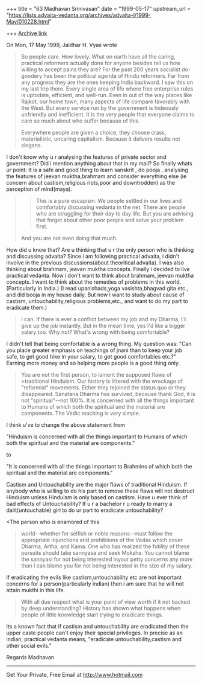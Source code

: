 +++
title = "63 Madhavan Srinivasan"
date = "1999-05-17"
upstream_url = "https://lists.advaita-vedanta.org/archives/advaita-l/1999-May/010228.html"

+++
[Archive link](https://lists.advaita-vedanta.org/archives/advaita-l/1999-May/010228.html)

On Mon, 17 May 1999, Jaldhar H. Vyas wrote


>So people care.  How lovely.  What on earth have all the caring, practical
>reformers actually done for anyone besides tell us how willing to accept
>pains they are?  For the past 200 years socialist do-goodery has been the
>political agenda of Hindu reformers.  Far from any progress they are the
>ones keeping India backward.  I saw this on my last trip there.  Every
>single area of life where free enterprise rules is uptodate, efficient,
>and well-run.  Even in out of the way places like Rajkot, our home town,
>many aspects of life compare favorably with the West.  But every service
>run by the government is hideously unfriendly and inefficient.  It is the
>very people that everyone claims to care so much about who suffer because
>of this.
>
>Everywhere people are given a choice, they choose crass, materialistic,
>uncaring capitalism.  Because it delivers results not slogans.

I don't know why u r analysing the features of private sector and
government? Did i mention anything about that in my mail?
So finally whats ur point:
It is a safe and good thing to learn sanskrit , do pooja , analysing the
features of jeevan muktha,brahmam and consider everything else (ie concern
about castism,religious riots,poor and downtrodden) as the perception of
mind(maya).

> > This is a pure escapism. We people settled in our lives and comfortably
> > discussing vedanta in the net. There are people who are struggling for
>their
> > day to day life. But you are advising that forget about other poor
>people
> > and solve your problem first.
>
>And you are not even doing that much.

How did u know that? Are u thinking that u r the only person who is thinking
and discussing advaita? Since i am following practical advaita, i didn't
involve in the previous discussions(about theoritical advaita). I was also
thinking about  brahmam, jeevan muktha concepts. Finally i  decided to live
practical vedanta. Now i don't want to think about brahmam, jeevan muktha
concepts. I want to think about the remedies of problems in this world.
(Particularly in India.)
(I read upanishads,yoga vasishta,bhagvad gita etc., and did booja in my
house daily. But now i want to study about cause of castism,
untouchability,religious problems,etc., and want to do my part to eradicate
them.)

>I can. If there is ever a conflict between my job and my Dharma, I'll give
>up the job instantly.  But in the mean time, yes I'd like a bigger salary
>too.  Why not?  What's wrong with being comfortable?

I didn't tell that being comfortable is a wrong thing. My question was:
"Can you place greater emphasis on teachings of jnani
than to keep your job safe, to get good hike in your salary, to get good
comfortables etc.?"
Earning more money and so helping more people is a good thing only.

>You are not the first person, to lament the supposed flaws of >traditional
>Hinduism.  Our history is littered with the wreckage of "reformist"
>movements. Either they rejoined the status quo or they disappeared.
>Sanatana Dharma has survived, because thank God, it is not
>"spiritual"--not 100%.  It is concerned with all the things important to
>Humans of which both the spiritual and the material are components.  The
>Vedic teaching is very simple.

I think u've to change the above statement from

"Hinduism is concerned with all the things important to
Humans of which both the spiritual and the material are components."

to

"It is concerned with all the things important to
Brahmins of which both the spiritual and the material are components."

Castism and Untouchability are the major flaws of traditional Hinduism. If
anybody who is willing to do his part to remove these flaws will not
destruct Hinduism unless Hinduism is only based on castism. Have u ever
think of bad effects of Untouchability?
If u r a bachelor r u ready to  marry a dalit(untouchable) girl to do ur
part to  eradicate untouchability?


<The person who is enamored of this
>world--whether for selfish or noble reasons--must follow the appropriate
>injunctions and prohibiions of the Vedas which cover Dharma, Artha, and
>Kama.  One who has realized the futility of these pursuits should take
>sannyasa and seek Moksha.  You cannot blame the sannyasi for not being
>interested inyour petty concerns any more than I can blame you for not
>being interested in the size of my salary.

If eradicating the evils like castism,untouchability etc are not important
concerns for a person(particularly indian) then i am sure that he will not
attain mukthi in this life.


>With all due respect what is your point of view worth if it not backed by
>deep understanding?  History has shown what happens when people of little
>knowledge start trying to eradicate things.

Its a known fact that if castism and untouchability are eradicated then the
upper caste people can't enjoy their special privileges.
In precise as an indian, practical vedanta means, "eradicate
untouchability,castism and other social evils."

Regards
Madhavan




______________________________________________________
Get Your Private, Free Email at http://www.hotmail.com

